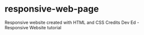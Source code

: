 # responsive-web-page
Responsive website created with HTML and CSS
Credits Dev Ed - Responsive Website tutorial
